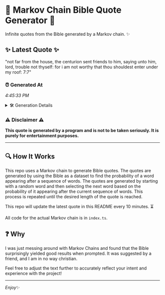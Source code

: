 # 📖 Markov Chain Bible Quote Generator 📖

Infinite quotes from the Bible generated by a Markov chain. ✨

## ✨ Latest Quote ✨
"not far from the house, the centurion sent friends to him, saying unto him, lord, trouble not thyself: for i am not worthy that thou shouldest enter under my roof: 7:7"

### ⏰ Generated At
*4:45:33 PM*

<details>
    <summary>🛠️ Generation Details</summary>
    <p>
        <strong>🌱 Seed:</strong> not<br>
        <strong>🔄 Iterations:</strong> 30<br>
        <strong>📜 Context History:</strong><br>[ not ]: far<br>[ not, far ]: from<br>[ not, far, from ]: the<br>[ not, far, from, the ]: house,<br>[ not, far, from, the, house, ]: the<br>[ not, far, from, the, house,, the ]: centurion<br>[ far, from, the, house,, the, centurion ]: sent<br>[ from, the, house,, the, centurion, sent ]: friends<br>[ the, house,, the, centurion, sent, friends ]: to<br>[ house,, the, centurion, sent, friends, to ]: him,<br>[ the, centurion, sent, friends, to, him, ]: saying<br>[ centurion, sent, friends, to, him,, saying ]: unto<br>[ sent, friends, to, him,, saying, unto ]: him,<br>[ friends, to, him,, saying, unto, him, ]: lord,<br>[ to, him,, saying, unto, him,, lord, ]: trouble<br>[ him,, saying, unto, him,, lord,, trouble ]: not<br>[ saying, unto, him,, lord,, trouble, not ]: thyself:<br>[ unto, him,, lord,, trouble, not, thyself: ]: for<br>[ him,, lord,, trouble, not, thyself:, for ]: i<br>[ lord,, trouble, not, thyself:, for, i ]: am<br>[ trouble, not, thyself:, for, i, am ]: not<br>[ not, thyself:, for, i, am, not ]: worthy<br>[ thyself:, for, i, am, not, worthy ]: that<br>[ for, i, am, not, worthy, that ]: thou<br>[ i, am, not, worthy, that, thou ]: shouldest<br>[ am, not, worthy, that, thou, shouldest ]: enter<br>[ not, worthy, that, thou, shouldest, enter ]: under<br>[ worthy, that, thou, shouldest, enter, under ]: my<br>[ that, thou, shouldest, enter, under, my ]: roof:<br>[ thou, shouldest, enter, under, my, roof: ]: 7:7<br>
    </p>
</details>

### ⚠️ Disclaimer ⚠️
**This quote is generated by a program and is not to be taken seriously. It is purely for entertainment purposes.**

---

## 🔍 How It Works

This repo uses a Markov chain to generate Bible quotes. The quotes are generated by using the Bible as a dataset to find the probability of a word appearing after a sequence of words. The quotes are generated by starting with a random word and then selecting the next word based on the probability of it appearing after the current sequence of words. This process is repeated until the desired length of the quote is reached.

This repo will update the latest quote in this README every 10 minutes. ⏳

All code for the actual Markov chain is in `index.ts`.

## ❓ Why

I was just messing around with Markov Chains and found that the Bible surprisingly yielded good results when prompted. 
It was suggested by a friend, and I am in no way christian.

Feel free to adjust the text further to accurately reflect your intent and experience with the project!

---

*Enjoy*✨
